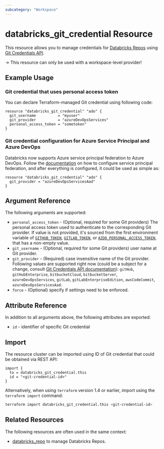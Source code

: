 ```yaml
---
subcategory: "Workspace"
---
```

# databricks_git_credential Resource

This resource allows you to manage credentials for [Databricks Repos](https://docs.databricks.com/repos.html) using [Git Credentials API](https://docs.databricks.com/dev-tools/api/latest/gitcredentials.html).

-> This resource can only be used with a workspace-level provider!

## Example Usage

### Git credential that uses personal access token

You can declare Terraform-managed Git credential using following code:

```hcl
resource "databricks_git_credential" "ado" {
  git_username          = "myuser"
  git_provider          = "azureDevOpsServices"
  personal_access_token = "sometoken"
}
```

### Git credential configuration for Azure Service Principal and Azure DevOps

Databricks now supports Azure service principal federation to Azure DevOps.  Follow the [documentation](https://learn.microsoft.com/en-us/azure/databricks/repos/automate-with-ms-entra) on how to configure service principal federation, and after everything is configured, it could be used as simple as:

```hcl
resource "databricks_git_credential" "ado" {
  git_provider = "azureDevOpsServicesAad"
}
```

## Argument Reference

The following arguments are supported:

* `personal_access_token` - (Optional, required for some Git providers) The personal access token used to authenticate to the corresponding Git provider. If value is not provided, it's sourced from the first environment variable of [`GITHUB_TOKEN`](https://registry.terraform.io/providers/integrations/github/latest/docs#oauth--personal-access-token), [`GITLAB_TOKEN`](https://registry.terraform.io/providers/gitlabhq/gitlab/latest/docs#required), or [`AZDO_PERSONAL_ACCESS_TOKEN`](https://registry.terraform.io/providers/microsoft/azuredevops/latest/docs#argument-reference), that has a non-empty value.
* `git_username` - (Optional, required for some Git providers) user name at Git provider.
* `git_provider` -  (Required) case insensitive name of the Git provider.  Following values are supported right now (could be a subject for a change, consult [Git Credentials API documentation](https://docs.databricks.com/dev-tools/api/latest/gitcredentials.html)): `gitHub`, `gitHubEnterprise`, `bitbucketCloud`, `bitbucketServer`, `azureDevOpsServices`, `gitLab`, `gitLabEnterpriseEdition`, `awsCodeCommit`, `azureDevOpsServicesAad`.
* `force` - (Optional) specify if settings need to be enforced.

## Attribute Reference

In addition to all arguments above, the following attributes are exported:

* `id` - identifier of specific Git credential

## Import

The resource cluster can be imported using ID of Git credential that could be obtained via REST API:

```hcl
import {
  to = databricks_git_credential.this
  id = "<git-credential-id>"
}
```

Alternatively, when using `terraform` version 1.4 or earlier, import using the `terraform import` command:

```bash
terraform import databricks_git_credential.this <git-credential-id>
```

## Related Resources

The following resources are often used in the same context:

* [databricks_repo](repo.md) to manage Databricks Repos.
